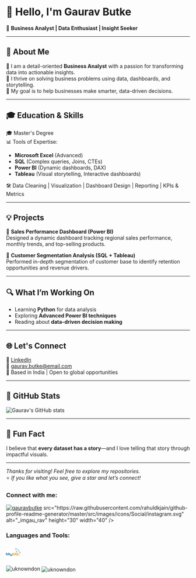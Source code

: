 # 👋 Hello, I'm Gaurav Butke

🎯 **Business Analyst | Data Enthusiast | Insight Seeker**

---

## 💼 About Me

🔹 I am a detail-oriented **Business Analyst** with a passion for transforming data into actionable insights.  
🔹 I thrive on solving business problems using data, dashboards, and storytelling.  
🔹 My goal is to help businesses make smarter, data-driven decisions.  

---

## 🎓 Education & Skills

🎓 Master's Degree  
📊 Tools of Expertise:
- **Microsoft Excel** (Advanced)
- **SQL** (Complex queries, Joins, CTEs)
- **Power BI** (Dynamic dashboards, DAX)
- **Tableau** (Visual storytelling, Interactive dashboards)

🛠️ Data Cleaning | Visualization | Dashboard Design | Reporting | KPIs & Metrics

---

## 💡 Projects

📁 **Sales Performance Dashboard (Power BI)**  
Designed a dynamic dashboard tracking regional sales performance, monthly trends, and top-selling products.

📁 **Customer Segmentation Analysis (SQL + Tableau)**  
Performed in-depth segmentation of customer base to identify retention opportunities and revenue drivers.

---

## 🔍 What I’m Working On

- Learning **Python** for data analysis  
- Exploring **Advanced Power BI techniques**  
- Reading about **data-driven decision making**

---

## 🌐 Let's Connect

🔗 [LinkedIn](https://www.linkedin.com/in/your-profile/)  
📧 gaurav.butke@email.com  
📍 Based in India | Open to global opportunities

---

## 🚀 GitHub Stats

![Gaurav's GitHub stats](https://github-readme-stats.vercel.app/api?username=gauravbutke&show_icons=true&theme=radical)

---

## 🧠 Fun Fact

I believe that **every dataset has a story**—and I love telling that story through impactful visuals.

---

_Thanks for visiting! Feel free to explore my repositories._  
⭐️ _If you like what you see, give a star and let’s connect!_



<h3 align="left">Connect with me:</h3>
<p align="left">
<a href="https://linkedin.com/in/gauravbutke" target="blank"><img align="cent"generator/master/src/images/icons/Social/linked-in-alt.svg" alt="gauravbutke" height="30" width="40" /></a>
 src="https://raw.githubusercontent.com/rahuldkjain/github-profile-readme-generator/master/src/images/icons/Social/instagram.svg" alt="_imgau_rav" height="30" width="40" /></a>
</p>

<h3 align="left">Languages and Tools:</h3>
<p align="left"> <a href="https://www.mysql.com/" target="_blank" rel="noreferrer"> <img src="https://raw.githubusercontent.com/devicons/devicon/master/icons/mysql/mysql-original-wordmark.svg" alt="mysql" width="40" height="40"/> </a> </p>

<p><img align="left" src="https://github-readme-stats.vercel.app/api/top-langs?username=uknowndon&show_icons=true&locale=en&layout=compact" alt="uknowndon" /></p>

<p>&nbsp;<img align="center" src="https://github-readme-stats.vercel.app/api?username=uknowndon&show_icons=true&locale=en" alt="uknowndon" /></p>
